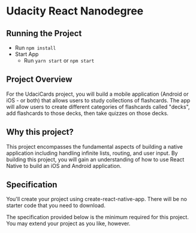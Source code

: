 # Udacity React Nanodegree 

## Running the Project
* Run `npm install`
* Start App
    * Run `yarn start` or `npm start`

## Project Overview
For the UdaciCards project, you will build a mobile application (Android or iOS - or both) that allows users to study collections of flashcards. The app will allow users to create different categories of flashcards called "decks", add flashcards to those decks, then take quizzes on those decks.

## Why this project?
This project encompasses the fundamental aspects of building a native application including handling infinite lists, routing, and user input. By building this project, you will gain an understanding of how to use React Native to build an iOS and Android application.

## Specification
You'll create your project using create-react-native-app. There will be no starter code that you need to download.

The specification provided below is the minimum required for this project. You may extend your project as you like, however.

